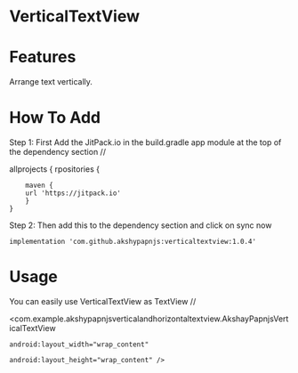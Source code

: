 # VerticalTextView

# Features
Arrange text vertically.

# How To Add

Step 1: First Add the JitPack.io in the build.gradle app module at the top of the dependency section
//

allprojects
{
     rpositories {
    
        maven {    
        url 'https://jitpack.io' 
        }     
    }
    
Step 2: Then add this to the dependency section and click on sync now

    implementation 'com.github.akshypapnjs:verticaltextview:1.0.4'

# Usage

You can easily use VerticalTextView as TextView
//

<com.example.akshypapnjsverticalandhorizontaltextview.AkshayPapnjsVerticalTextView

    android:layout_width="wrap_content"
    
    android:layout_height="wrap_content" />
